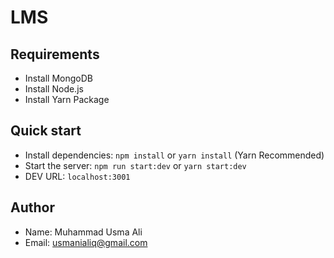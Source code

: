# LMS

## Requirements

- Install MongoDB
- Install Node.js
- Install Yarn Package

## Quick start

- Install dependencies: `npm install` or `yarn install` (Yarn Recommended)
- Start the server: `npm run start:dev` or `yarn start:dev`
- DEV URL: `localhost:3001`

## Author

- Name: Muhammad Usma Ali
- Email: usmanialiq@gmail.com
